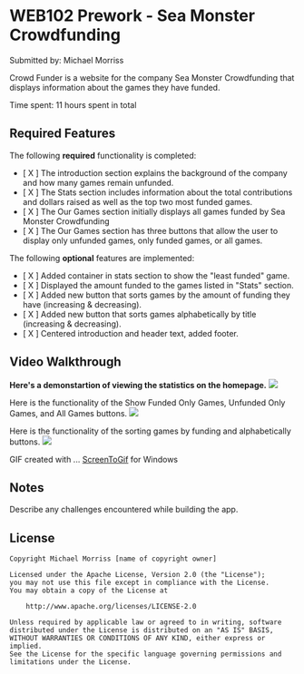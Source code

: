 # WEB102 Prework - Sea Monster Crowdfunding

Submitted by: Michael Morriss

Crowd Funder is a website for the company Sea Monster Crowdfunding that displays information about the games they have funded.

Time spent: 11 hours spent in total

## Required Features

The following **required** functionality is completed:

- [ X ] The introduction section explains the background of the company and how many games remain unfunded.
- [ X ] The Stats section includes information about the total contributions and dollars raised as well as the top two most funded games.
- [ X ] The Our Games section initially displays all games funded by Sea Monster Crowdfunding
- [ X ] The Our Games section has three buttons that allow the user to display only unfunded games, only funded games, or all games.

The following **optional** features are implemented:

- [ X ] Added container in stats section to show the "least funded" game.
- [ X ] Displayed the amount funded to the games listed in "Stats" section.
- [ X ] Added new button that sorts games by the amount of funding they have (increasing & decreasing).
- [ X ] Added new button that sorts games alphabetically by title (increasing & decreasing).
- [ X ] Centered introduction and header text, added footer.

## Video Walkthrough



<b>Here's a demonstartion of viewing the statistics on the homepage.</b>
<img src='https://i.imgur.com/wDSv5qn.gif' />



Here is the functionality of the Show Funded Only Games, Unfunded Only Games, and All Games buttons.
<img src='https://i.imgur.com/T62zzf0.gif' />



Here is the functionality of the sorting games by funding and alphabetically buttons.
<img src='https://i.imgur.com/BcCJPEM.gif' />

GIF created with ...
[ScreenToGif](https://www.screentogif.com/) for Windows

## Notes

Describe any challenges encountered while building the app.

## License

    Copyright Michael Morriss [name of copyright owner]

    Licensed under the Apache License, Version 2.0 (the "License");
    you may not use this file except in compliance with the License.
    You may obtain a copy of the License at

        http://www.apache.org/licenses/LICENSE-2.0

    Unless required by applicable law or agreed to in writing, software
    distributed under the License is distributed on an "AS IS" BASIS,
    WITHOUT WARRANTIES OR CONDITIONS OF ANY KIND, either express or implied.
    See the License for the specific language governing permissions and
    limitations under the License.
